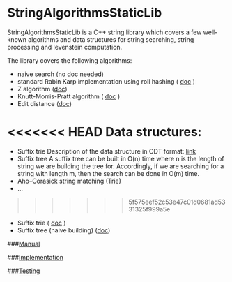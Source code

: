 StringAlgorithmsStaticLib
=========

StringAlgorithmsStaticLib is a C++ string library which covers a few well-known algorithms and data structures for string searching, string processing and levenstein computation.

The library covers the following algorithms:

- naive search (no doc needed)
- standard Rabin Karp implementation using roll hashing ( [doc](https://github.com/martinradev/TiraLabra/blob/master/Docs/rabin%20karp.odt?raw=true) )
- Z algorithm ([doc](https://github.com/martinradev/TiraLabra/blob/master/Docs/z%20algorithm.odt?raw=true))
- Knutt-Morris-Pratt algorithm ( [doc]() )
- Edit distance ([doc](https://github.com/martinradev/TiraLabra/blob/master/Docs/edit%20distance.odt?raw=true))

<<<<<<< HEAD
Data structures:
=======
- Suffix trie
Description of the data structure in ODT format: [link](https://github.com/martinradev/TiraLabra/blob/master/Docs/suffix%20trie.odt)
- Suffix tree
A suffix tree can be built in O(n) time where n is the length of string we are building the tree for. Accordingly, if we are searching for a string with length m, then the search can be done in O(m) time.
- Aho–Corasick string matching (Trie)
- ...
>>>>>>> 5f575eef52c53e47c01d0681ad5331325f999a5e

- Suffix trie ( [doc](https://github.com/martinradev/TiraLabra/blob/master/Docs/suffix%20trie.odt?raw=true) )
- Suffix tree (naive building) ([doc]())

###[Manual](https://github.com/martinradev/TiraLabra/blob/master/manual.md)

###[Implementation](https://github.com/martinradev/TiraLabra/blob/master/implementation.md)

###[Testing](https://github.com/martinradev/TiraLabra/blob/master/tests.md)
